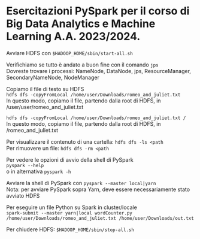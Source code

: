 # Esercitazioni PySpark per il corso di Big Data Analytics e Machine Learning A.A. 2023/2024.

Avviare HDFS con ``$HADOOP_HOME/sbin/start-all.sh``<br>

Verifichiamo se tutto è andato a buon fine con il comando ``jps``<br>
Dovreste trovare i processi: NameNode, DataNode, jps, ResourceManager, SecondaryNameNode, NodeManager<br>

Copiamo il file di testo su HDFS<br>
``hdfs dfs -copyFromLocal /home/user/Downloads/romeo_and_juliet.txt ``<br>
In questo modo, copiamo il file, partendo dalla root di HDFS, in /user/user/romeo_and_juliet.txt<br>

``hdfs dfs -copyFromLocal /home/user/Downloads/romeo_and_juliet.txt /``<br>
In questo modo, copiamo il file, partendo dalla root di HDFS, in /romeo_and_juliet.txt<br>

Per visualizzare il contenuto di una cartella: ``hdfs dfs -ls <path``<br>
Per rimuovere un file: ``hdfs dfs -rm <path ``<br>

Per vedere le opzioni di avvio della shell di PySpark<br>
``pyspark --help``<br> o in alternativa
``pyspark -h``<br>

Avviare la shell di PySpark con
``pyspark --master local|yarn``<br>
Nota: per avviare PySpark sopra Yarn, deve essere necessariamente stato avviato HDFS<br>

Per eseguire un file Python su Spark in cluster/locale<br>
``spark-submit --master yarn|local wordCounter.py /home/user/Downloads/romeo_and_juliet.txt /home/user/Downloads/out.txt``<br>

Per chiudere HDFS: ``$HADOOP_HOME/sbin/stop-all.sh``<br>
